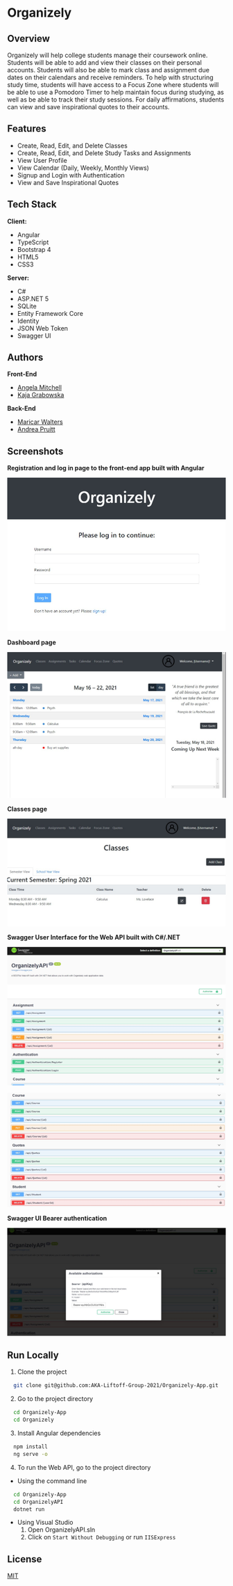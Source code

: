 # Organizely

## Overview

Organizely will help college students manage their coursework online. Students will be able to add and view their classes on their personal accounts. Students will also be able to mark class and assignment due dates on their calendars and receive reminders. To help with structuring study time, students will have access to a Focus Zone where students will be able to use a Pomodoro Timer to help maintain focus during studying, as well as be able to track their study sessions. For daily affirmations, students can view and save inspirational quotes to their accounts.


## Features

- Create, Read, Edit, and Delete Classes
- Create, Read, Edit, and Delete Study Tasks and Assignments
- View User Profile
- View Calendar (Daily, Weekly, Monthly Views)
- Signup and Login with Authentication
- View and Save Inspirational Quotes

  
## Tech Stack

**Client:**

- Angular
- TypeScript
- Bootstrap 4
- HTML5
- CSS3

**Server:** 

- C#
- ASP.NET 5
- SQLite
- Entity Framework Core
- Identity
- JSON Web Token
- Swagger UI


## Authors

**Front-End**

- [Angela Mitchell](https://github.com/amitchell05)
- [Kaja Grabowska](https://github.com/KajaGrabowska)

**Back-End**

- [Maricar Walters](https://github.com/mlwalters)
- [Andrea Pruitt](https://github.com/DreaP)



## Screenshots

**Registration and log in page to the front-end app built with Angular**

![Registration/login page](assets/Organizely_signup_login.jpg)

**Dashboard page**

![Organizely dashboard](assets/organizely_dashboard.jpg)



**Classes page**

![Classes page](assets/classes_view.jpg)



**Swagger User Interface for the Web API built with C#/.NET** 

![Web API ](assets/Web_API_SwaggerUI.jpg)

![Web API ](assets/Web_API_SwaggerUI2.jpg)



**Swagger UI Bearer authentication**

![Web API ](assets/Swagger_UI_Bearer_authentication.jpg)



## Run Locally

1. Clone the project

```bash
  git clone git@github.com:AKA-Liftoff-Group-2021/Organizely-App.git
```

2. Go to the project directory 

```bash
  cd Organizely-App
  cd Organizely
```

3. Install Angular dependencies

```bash
  npm install
  ng serve -o
```

4. To run the Web API, go to the project directory
- Using the command line
```bash
  cd Organizely-App
  cd OrganizelyAPI
  dotnet run
```
- Using Visual Studio
    1. Open OrganizelyAPI.sln
    2. Click on `Start Without Debugging` or run `IISExpress`


## License

[MIT](https://github.com/AKA-Liftoff-Group-2021/Organizely-App/blob/main/LICENSE)

  

